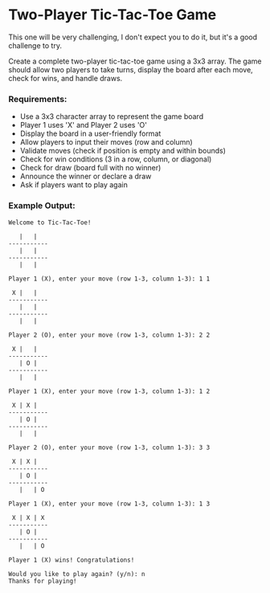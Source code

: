 # Two-Player Tic-Tac-Toe Game

This one will be very challenging, I don't expect you to do it, but it's a good challenge to try.

Create a complete two-player tic-tac-toe game using a 3x3 array. The game should allow two players to take turns, display the board after each move, check for wins, and handle draws.

### Requirements:
- Use a 3x3 character array to represent the game board
- Player 1 uses 'X' and Player 2 uses 'O'
- Display the board in a user-friendly format
- Allow players to input their moves (row and column)
- Validate moves (check if position is empty and within bounds)
- Check for win conditions (3 in a row, column, or diagonal)
- Check for draw (board full with no winner)
- Announce the winner or declare a draw
- Ask if players want to play again

### Example Output:
```
Welcome to Tic-Tac-Toe!

   |   |   
-----------
   |   |   
-----------
   |   |   

Player 1 (X), enter your move (row 1-3, column 1-3): 1 1

 X |   |   
-----------
   |   |   
-----------
   |   |   

Player 2 (O), enter your move (row 1-3, column 1-3): 2 2

 X |   |   
-----------
   | O |   
-----------
   |   |   

Player 1 (X), enter your move (row 1-3, column 1-3): 1 2

 X | X |   
-----------
   | O |   
-----------
   |   |   

Player 2 (O), enter your move (row 1-3, column 1-3): 3 3

 X | X |   
-----------
   | O |   
-----------
   |   | O

Player 1 (X), enter your move (row 1-3, column 1-3): 1 3

 X | X | X
-----------
   | O |   
-----------
   |   | O

Player 1 (X) wins! Congratulations!

Would you like to play again? (y/n): n
Thanks for playing!
```

